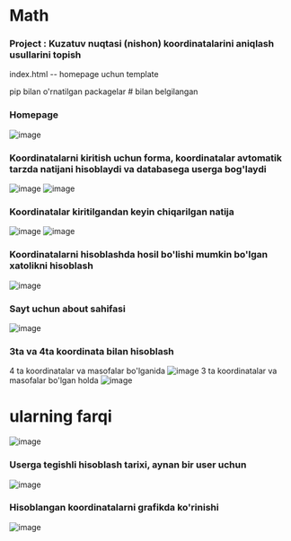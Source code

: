 # Math 
### Project : Kuzatuv nuqtasi (nishon) koordinatalarini aniqlash usullarini topish
index.html -- homepage uchun template

pip bilan o'rnatilgan packagelar # bilan belgilangan
 
 ### Homepage
 
 ![image](https://github.com/0101mirabror/Math/assets/99737165/ddf7b13a-45a8-4cdd-9b77-97a8d57dcdde)

### Koordinatalarni kiritish uchun forma, koordinatalar avtomatik tarzda natijani hisoblaydi va  databasega userga bog'laydi

![image](https://github.com/0101mirabror/Math/assets/99737165/1fdf2a20-12a9-44c9-9813-fc817b518095)
![image](https://github.com/0101mirabror/Math/assets/99737165/6e8105c4-0200-4dbb-b81a-0294bba7cbbf)

### Koordinatalar kiritilgandan keyin chiqarilgan natija

![image](https://github.com/0101mirabror/Math/assets/99737165/c73d9443-1154-4e8f-af89-0e671abf9a16)
![image](https://github.com/0101mirabror/Math/assets/99737165/0e3882f1-9b4f-477f-8d89-3ce12e0643d0)
### Koordinatalarni hisoblashda hosil bo'lishi mumkin bo'lgan xatolikni hisoblash

![image](https://github.com/0101mirabror/Math/assets/99737165/b2817e2e-eceb-4cbe-8fe9-cf1363d75ffa)

### Sayt uchun about sahifasi
![image](https://github.com/0101mirabror/Math/assets/99737165/af1790a0-6c8d-4dc2-be38-1414ba099659)

### 3ta va 4ta koordinata bilan hisoblash
4 ta koordinatalar va masofalar bo'lganida
![image](https://github.com/0101mirabror/Math/assets/99737165/8108fa31-8fc3-4f37-bc9e-c53398feb6ca)
3 ta koordinatalar va masofalar bo'lgan holda
![image](https://github.com/0101mirabror/Math/assets/99737165/035742d8-daee-48ff-8aa4-203705cead01)
# ularning farqi
![image](https://github.com/0101mirabror/Math/assets/99737165/f22e4935-e8f9-4faf-be47-f631f8acc6b3)



### Userga tegishli hisoblash tarixi, aynan bir user uchun
![image](https://github.com/0101mirabror/Math/assets/99737165/7faaf548-f8b9-40ab-a295-bdddafd69503)

### Hisoblangan koordinatalarni grafikda ko'rinishi
![image](https://github.com/0101mirabror/Math/assets/99737165/8ccdbf5f-834f-4cf6-9c59-27f4b427308e)


